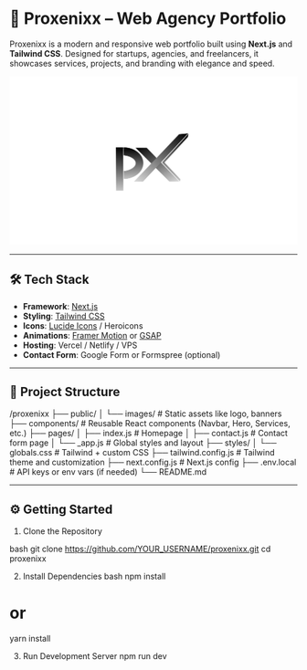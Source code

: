 # 🚀 Proxenixx – Web Agency Portfolio

Proxenixx is a modern and responsive web portfolio built using **Next.js** and **Tailwind CSS**. Designed for startups, agencies, and freelancers, it showcases services, projects, and branding with elegance and speed.

![Proxenixx Banner](public/images/proxima.png)

---

## 🛠 Tech Stack

- **Framework**: [Next.js](https://nextjs.org/)
- **Styling**: [Tailwind CSS](https://tailwindcss.com/)
- **Icons**: [Lucide Icons](https://lucide.dev/) / Heroicons
- **Animations**: [Framer Motion](https://www.framer.com/motion/) or [GSAP](https://greensock.com/gsap/)
- **Hosting**: Vercel / Netlify / VPS
- **Contact Form**: Google Form or Formspree (optional)

---

## 📂 Project Structure
/proxenixx
├── public/
│ └── images/ # Static assets like logo, banners
├── components/ # Reusable React components (Navbar, Hero, Services, etc.)
├── pages/
│ ├── index.js # Homepage
│ ├── contact.js # Contact form page
│ └── _app.js # Global styles and layout
├── styles/
│ └── globals.css # Tailwind + custom CSS
├── tailwind.config.js # Tailwind theme and customization
├── next.config.js # Next.js config
├── .env.local # API keys or env vars (if needed)
└── README.md

---

## ⚙️ Getting Started

1. Clone the Repository

bash
git clone https://github.com/YOUR_USERNAME/proxenixx.git
cd proxenixx

2. Install Dependencies
bash
npm install
# or
yarn install


3. Run Development Server
   npm run dev
